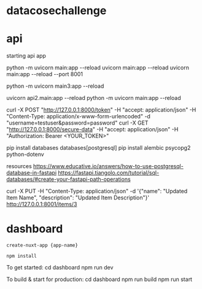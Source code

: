 # datacosechallenge

# api

starting api app

python -m uvicorn main:app --reload
uvicorn main:app --reload
uvicorn main:app --reload --port 8001

python -m uvicorn main3:app --reload

uvicorn api2.main:app --reload
python -m uvicorn main:app --reload

curl -X POST "http://127.0.0.1:8000/token" -H "accept: application/json" -H "Content-Type: application/x-www-form-urlencoded" -d "username=testuser&password=password"
curl -X GET "http://127.0.0.1:8000/secure-data" -H "accept: application/json" -H "Authorization: Bearer <YOUR_TOKEN>"


pip install databases databases[postgresql]
pip install alembic psycopg2 python-dotenv

resources
https://www.educative.io/answers/how-to-use-postgresql-database-in-fastapi
https://fastapi.tiangolo.com/tutorial/sql-databases/#create-your-fastapi-path-operations


curl -X PUT -H "Content-Type: application/json" -d '{"name": "Updated Item Name", "description": "Updated Item Description"}' http://127.0.0.1:8001/items/3



# dashboard

	create-nuxt-app {app-name}

	npm install

  To get started:
	cd dashboard
	npm run dev

  To build & start for production:
	cd dashboard
	npm run build
	npm run start